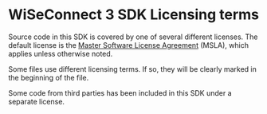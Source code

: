 # WiSeConnect 3 SDK Licensing terms

Source code in this SDK is covered by one of several different licenses. The default license is the [Master Software License Agreement](https://www.silabs.com/about-us/legal/master-software-license-agreement) (MSLA), which applies unless otherwise noted.

Some files use different licensing terms. If so, they will be clearly marked in the beginning of the file.

Some code from third parties has been included in this SDK under a separate license.
